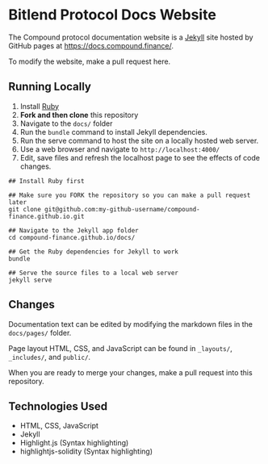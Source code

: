 # Bitlend Protocol Docs Website

The Compound protocol documentation website is a [Jekyll](https://jekyllrb.com/) site hosted by GitHub pages at https://docs.compound.finance/.

To modify the website, make a pull request here.

## Running Locally

1. Install [Ruby](https://www.ruby-lang.org/en/documentation/installation/)
2. **Fork and then clone** this repository
3. Navigate to the `docs/` folder
4. Run the `bundle` command to install Jekyll dependencies.
5. Run the serve command to host the site on a locally hosted web server.
7. Use a web browser and navigate to `http://localhost:4000/`
6. Edit, save files and refresh the localhost page to see the effects of code changes.

```
## Install Ruby first

## Make sure you FORK the repository so you can make a pull request later
git clone git@github.com:my-github-username/compound-finance.github.io.git

## Navigate to the Jekyll app folder
cd compound-finance.github.io/docs/

## Get the Ruby dependencies for Jekyll to work
bundle

## Serve the source files to a local web server
jekyll serve
```

## Changes

Documentation text can be edited by modifying the markdown files in the `docs/pages/` folder.

Page layout HTML, CSS, and JavaScript can be found in `_layouts/`, `_includes/`, and `public/`.

When you are ready to merge your changes, make a pull request into this repository.

## Technologies Used

- HTML, CSS, JavaScript
- Jekyll
- Highlight.js (Syntax highlighting)
- highlightjs-solidity (Syntax highlighting)
